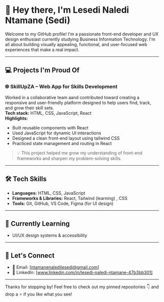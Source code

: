 # 👋 Hey there, I'm Lesedi Naledi Ntamane (Sedi)

Welcome to my GitHub profile! I'm a passionate front-end developer and UX design enthusiast currently studying Business Information Technology. I'm all about building visually appealing, functional, and user-focused web experiences that make a real impact.

---

## 💻 Projects I'm Proud Of

### 🌐 SkillUpZA – Web App for Skills Development  
Worked in a collaborative team aand contributed toward creating a responsive and user-friendly platform designed to help users find, track, and grow their skill sets.  
**Tech stack:** HTML, CSS, JavaScript, React  
**Highlights:**  
- Built reusable components with React  
- Used JavaScript for dynamic UI interactions  
- Designed a clean front-end layout using tailwind CSS
- Practiced state management and routing in React  

> 💡 This project helped me grow my understanding of front-end frameworks and sharpen my problem-solving skills.

---

## 🛠️ Tech Skills

- **Languages:** HTML, CSS, JavaScript 
- **Frameworks & Libraries:** React, Tailwind (learning) , CSS
- **Tools:** Git, GitHub, VS Code, Figma (for UI design)

---

## 🌱 Currently Learning

- UI/UX design systems & accessibility

---

## 🔗 Let's Connect

- 📧 Email: [ntamanenaledilesedi@gmail.com]
- 🧠 LinkedIn: [www.linkedin.com/in/lesedi-naledi-ntamane-47b3bb301]

---

Thanks for stopping by! Feel free to check out my pinned repositories 👇 and drop a ⭐️ if you like what you see!
